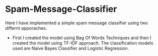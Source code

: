 # Spam-Message-Classifier

Here I have implemented a simple spam message classifier using two differnt apporaches.
* First I created the model using Bag Of Words Techniques and then I created the model using TF-IDF approach. The classification models used are Naive Bayes Classifier and Logistic Regression.
